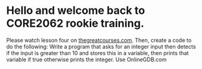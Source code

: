 # Hello and welcome back to CORE2062 rookie training.

Please watch lesson four on [thegreatcourses.com](thegreatcourses.com).
Then, create a code to do the following:
Write a program that asks for an integer input then detects if the input is greater than 10 and stores this in a variable, then prints that variable if true otherwise prints the integer. Use OnlineGDB.com
